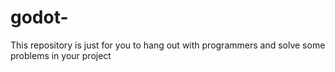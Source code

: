 # godot-
This repository is just for you to hang out with programmers and solve some problems in your project

